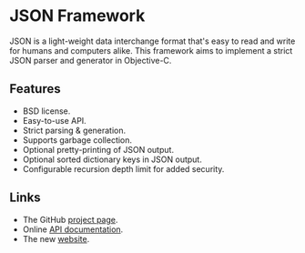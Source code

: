 JSON Framework
==============

JSON is a light-weight data interchange format that's easy to read and
write for humans and computers alike. This framework aims to implement a
strict JSON parser and generator in Objective-C.

Features
--------

* BSD license.
* Easy-to-use API.
* Strict parsing & generation.
* Supports garbage collection.
* Optional pretty-printing of JSON output.
* Optional sorted dictionary keys in JSON output.
* Configurable recursion depth limit for added security.

Links
-----

* The GitHub [project page](http://github.com/stig/json-framework).
* Online [API documentation](http://stig.github.com/json-framework/api).
* The new [website](http://stig.github.com/json-framework).

